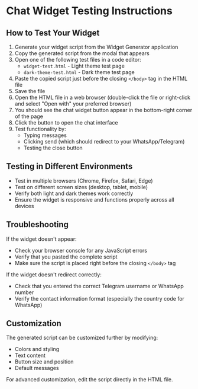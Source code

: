 # Chat Widget Testing Instructions

## How to Test Your Widget

1. Generate your widget script from the Widget Generator application
2. Copy the generated script from the modal that appears
3. Open one of the following test files in a code editor:
   - `widget-test.html` - Light theme test page
   - `dark-theme-test.html` - Dark theme test page
4. Paste the copied script just before the closing `</body>` tag in the HTML file
5. Save the file
6. Open the HTML file in a web browser (double-click the file or right-click and select "Open with" your preferred browser)
7. You should see the chat widget button appear in the bottom-right corner of the page
8. Click the button to open the chat interface
9. Test functionality by:
   - Typing messages
   - Clicking send (which should redirect to your WhatsApp/Telegram)
   - Testing the close button

## Testing in Different Environments

- Test in multiple browsers (Chrome, Firefox, Safari, Edge)
- Test on different screen sizes (desktop, tablet, mobile)
- Verify both light and dark themes work correctly
- Ensure the widget is responsive and functions properly across all devices

## Troubleshooting

If the widget doesn't appear:
- Check your browser console for any JavaScript errors
- Verify that you pasted the complete script
- Make sure the script is placed right before the closing `</body>` tag

If the widget doesn't redirect correctly:
- Check that you entered the correct Telegram username or WhatsApp number
- Verify the contact information format (especially the country code for WhatsApp)

## Customization

The generated script can be customized further by modifying:
- Colors and styling
- Text content
- Button size and position
- Default messages

For advanced customization, edit the script directly in the HTML file. 